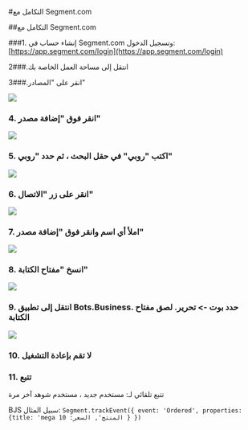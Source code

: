 #التكامل مع Segment.com

##التكامل مع Segment.com

###1. إنشاء حساب في Segment.com وتسجيل الدخول: [https://app.segment.com/login](https://app.segment.com/login)

2###.انتقل إلى مساحة العمل الخاصة بك

3###.انقر على "المصادر"

[![](https://camo.githubusercontent.com/3edc620a7b362530a6724b30cc94de002177dc1d/68747470733a2f2f692e696d6775722e636f6d2f6e574c657a74642e706e67)](https://camo.githubusercontent.com/3edc620a7b362530a6724b30cc94de002177dc1d/68747470733a2f2f692e696d6775722e636f6d2f6e574c657a74642e706e67)

### 4. انقر فوق "إضافة مصدر"

[![](https://camo.githubusercontent.com/d1da8718cbbebc401d008f658605937b18a48d48/68747470733a2f2f692e696d6775722e636f6d2f595243414146452e706e67)](https://camo.githubusercontent.com/d1da8718cbbebc401d008f658605937b18a48d48/68747470733a2f2f692e696d6775722e636f6d2f595243414146452e706e67)

### 5. اكتب "روبي" في حقل البحث ، ثم حدد "روبي"

[![](https://camo.githubusercontent.com/fe5f49dfb73264335235952b1eddc57e2a2a1bdb/68747470733a2f2f692e696d6775722e636f6d2f554d757766636a2e706e67)](https://camo.githubusercontent.com/fe5f49dfb73264335235952b1eddc57e2a2a1bdb/68747470733a2f2f692e696d6775722e636f6d2f554d757766636a2e706e67)

### 6. انقر على زر "الاتصال"

[![](https://camo.githubusercontent.com/ed6f1023450c3571d0c4bb5f7c9f666dc6759e86/68747470733a2f2f692e696d6775722e636f6d2f583478674875572e706e67)](https://camo.githubusercontent.com/ed6f1023450c3571d0c4bb5f7c9f666dc6759e86/68747470733a2f2f692e696d6775722e636f6d2f583478674875572e706e67)

### 7. املأ أي اسم وانقر فوق "إضافة مصدر"

[![](https://camo.githubusercontent.com/76cfcaeeb00e94989ae37694088469fe229fb74a/68747470733a2f2f692e696d6775722e636f6d2f5468796d33504f2e706e67)](https://camo.githubusercontent.com/76cfcaeeb00e94989ae37694088469fe229fb74a/68747470733a2f2f692e696d6775722e636f6d2f5468796d33504f2e706e67)

### 8. انسخ "مفتاح الكتابة"

[![](https://camo.githubusercontent.com/8f09fbf314da0b6106a61e597b0719c95c1f119f/68747470733a2f2f692e696d6775722e636f6d2f6466476e6c46662e706e67)](https://camo.githubusercontent.com/8f09fbf314da0b6106a61e597b0719c95c1f119f/68747470733a2f2f692e696d6775722e636f6d2f6466476e6c46662e706e67)

### 9. انتقل إلى تطبيق Bots.Business. حدد بوت -> تحرير. لصق مفتاح الكتابة

[![](https://camo.githubusercontent.com/dffbae5ced5459082dd294c5cc5a2f2fb8b82bb6/68747470733a2f2f692e696d6775722e636f6d2f47307742366c532e706e67)](https://camo.githubusercontent.com/dffbae5ced5459082dd294c5cc5a2f2fb8b82bb6/68747470733a2f2f692e696d6775722e636f6d2f47307742366c532e706e67)

### 10. لا تقم بإعادة التشغيل

### 11. تتبع

تتبع تلقائي لـ: مستخدم جديد ، مستخدم شوهد آخر مرة

BJS سبيل المثال:
`Segment.trackEvent({ event: 'Ordered', properties: {title: 'mega المنتج', السعر: 10 } })`


